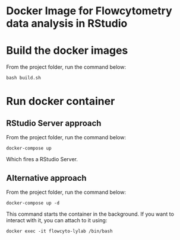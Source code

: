 # Docker Image for Flowcytometry data analysis in RStudio 

# Build the docker images

From the project folder, run the command below:

```bash build.sh```

# Run docker container

## RStudio Server approach

From the project folder, run the command below:

```docker-compose up```

Which fires a RStudio Server.

## Alternative approach

From the project folder, run the command below:

```docker-compose up -d```

This command starts the container in the background. If you want to interact with it, you can attach to it using:

```docker exec -it flowcyto-lylab /bin/bash```